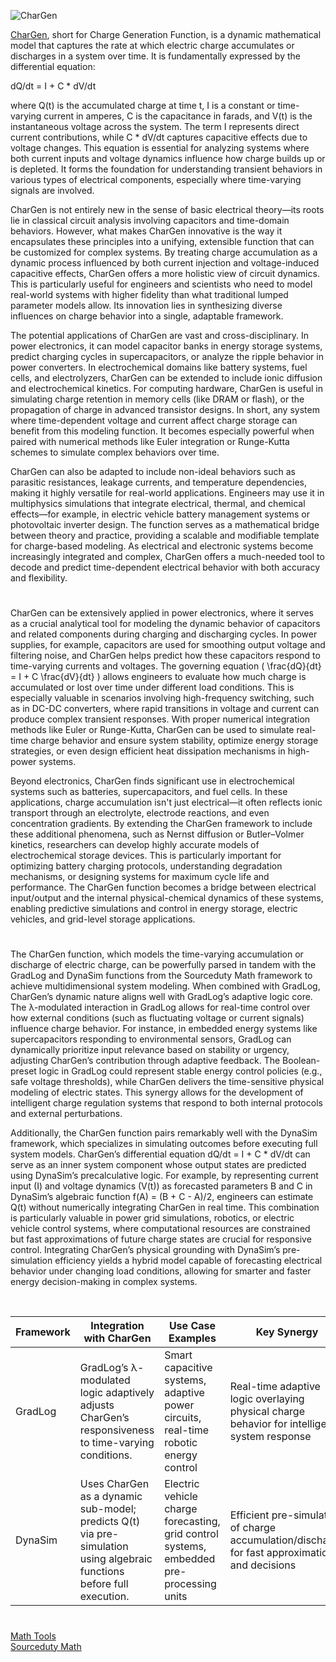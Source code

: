 ![CharGen](https://github.com/user-attachments/assets/cd7e798e-7a22-490b-9b6d-746dcf9f991a)

[CharGen](https://chatgpt.com/g/g-683e9ddc5bf481919028f0011c3dd330-chargen), short for Charge Generation Function, is a dynamic mathematical model that captures the rate at which electric charge accumulates or discharges in a system over time. It is fundamentally expressed by the differential equation:

dQ/dt = I + C * dV/dt

where Q(t) is the accumulated charge at time t, I is a constant or time-varying current in amperes, C is the capacitance in farads, and V(t) is the instantaneous voltage across the system. The term I represents direct current contributions, while C * dV/dt captures capacitive effects due to voltage changes. This equation is essential for analyzing systems where both current inputs and voltage dynamics influence how charge builds up or is depleted. It forms the foundation for understanding transient behaviors in various types of electrical components, especially where time-varying signals are involved.

CharGen is not entirely new in the sense of basic electrical theory—its roots lie in classical circuit analysis involving capacitors and time-domain behaviors. However, what makes CharGen innovative is the way it encapsulates these principles into a unifying, extensible function that can be customized for complex systems. By treating charge accumulation as a dynamic process influenced by both current injection and voltage-induced capacitive effects, CharGen offers a more holistic view of circuit dynamics. This is particularly useful for engineers and scientists who need to model real-world systems with higher fidelity than what traditional lumped parameter models allow. Its innovation lies in synthesizing diverse influences on charge behavior into a single, adaptable framework.

The potential applications of CharGen are vast and cross-disciplinary. In power electronics, it can model capacitor banks in energy storage systems, predict charging cycles in supercapacitors, or analyze the ripple behavior in power converters. In electrochemical domains like battery systems, fuel cells, and electrolyzers, CharGen can be extended to include ionic diffusion and electrochemical kinetics. For computing hardware, CharGen is useful in simulating charge retention in memory cells (like DRAM or flash), or the propagation of charge in advanced transistor designs. In short, any system where time-dependent voltage and current affect charge storage can benefit from this modeling function. It becomes especially powerful when paired with numerical methods like Euler integration or Runge-Kutta schemes to simulate complex behaviors over time.

CharGen can also be adapted to include non-ideal behaviors such as parasitic resistances, leakage currents, and temperature dependencies, making it highly versatile for real-world applications. Engineers may use it in multiphysics simulations that integrate electrical, thermal, and chemical effects—for example, in electric vehicle battery management systems or photovoltaic inverter design. The function serves as a mathematical bridge between theory and practice, providing a scalable and modifiable template for charge-based modeling. As electrical and electronic systems become increasingly integrated and complex, CharGen offers a much-needed tool to decode and predict time-dependent electrical behavior with both accuracy and flexibility.

#

CharGen can be extensively applied in power electronics, where it serves as a crucial analytical tool for modeling the dynamic behavior of capacitors and related components during charging and discharging cycles. In power supplies, for example, capacitors are used for smoothing output voltage and filtering noise, and CharGen helps predict how these capacitors respond to time-varying currents and voltages. The governing equation \( \frac{dQ}{dt} = I + C \frac{dV}{dt} \) allows engineers to evaluate how much charge is accumulated or lost over time under different load conditions. This is especially valuable in scenarios involving high-frequency switching, such as in DC-DC converters, where rapid transitions in voltage and current can produce complex transient responses. With proper numerical integration methods like Euler or Runge-Kutta, CharGen can be used to simulate real-time charge behavior and ensure system stability, optimize energy storage strategies, or even design efficient heat dissipation mechanisms in high-power systems.

Beyond electronics, CharGen finds significant use in electrochemical systems such as batteries, supercapacitors, and fuel cells. In these applications, charge accumulation isn't just electrical—it often reflects ionic transport through an electrolyte, electrode reactions, and even concentration gradients. By extending the CharGen framework to include these additional phenomena, such as Nernst diffusion or Butler–Volmer kinetics, researchers can develop highly accurate models of electrochemical storage devices. This is particularly important for optimizing battery charging protocols, understanding degradation mechanisms, or designing systems for maximum cycle life and performance. The CharGen function becomes a bridge between electrical input/output and the internal physical-chemical dynamics of these systems, enabling predictive simulations and control in energy storage, electric vehicles, and grid-level storage applications.

#

The CharGen function, which models the time-varying accumulation or discharge of electric charge, can be powerfully parsed in tandem with the GradLog and DynaSim functions from the Sourceduty Math framework to achieve multidimensional system modeling. When combined with GradLog, CharGen’s dynamic nature aligns well with GradLog’s adaptive logic core. The λ-modulated interaction in GradLog allows for real-time control over how external conditions (such as fluctuating voltage or current signals) influence charge behavior. For instance, in embedded energy systems like supercapacitors responding to environmental sensors, GradLog can dynamically prioritize input relevance based on stability or urgency, adjusting CharGen’s contribution through adaptive feedback. The Boolean-preset logic in GradLog could represent stable energy control policies (e.g., safe voltage thresholds), while CharGen delivers the time-sensitive physical modeling of electric states. This synergy allows for the development of intelligent charge regulation systems that respond to both internal protocols and external perturbations.

Additionally, the CharGen function pairs remarkably well with the DynaSim framework, which specializes in simulating outcomes before executing full system models. CharGen’s differential equation dQ/dt = I + C * dV/dt can serve as an inner system component whose output states are predicted using DynaSim’s precalculative logic. For example, by representing current input (I) and voltage dynamics (V(t)) as forecasted parameters B and C in DynaSim’s algebraic function f(A) = (B + C - A)/2, engineers can estimate Q(t) without numerically integrating CharGen in real time. This combination is particularly valuable in power grid simulations, robotics, or electric vehicle control systems, where computational resources are constrained but fast approximations of future charge states are crucial for responsive control. Integrating CharGen’s physical grounding with DynaSim’s pre-simulation efficiency yields a hybrid model capable of forecasting electrical behavior under changing load conditions, allowing for smarter and faster energy decision-making in complex systems.

<br>

| Framework     | Integration with CharGen                                                                                                          | Use Case Examples                                                                                   | Key Synergy                                                                                       |
|---------------|-----------------------------------------------------------------------------------------------------------------------------------|------------------------------------------------------------------------------------------------------|----------------------------------------------------------------------------------------------------|
| GradLog       | GradLog’s λ-modulated logic adaptively adjusts CharGen’s responsiveness to time-varying conditions.                             | Smart capacitive systems, adaptive power circuits, real-time robotic energy control                 | Real-time adaptive logic overlaying physical charge behavior for intelligent system response      |
| DynaSim       | Uses CharGen as a dynamic sub-model; predicts Q(t) via pre-simulation using algebraic functions before full execution.           | Electric vehicle charge forecasting, grid control systems, embedded pre-processing units            | Efficient pre-simulation of charge accumulation/discharge for fast approximations and decisions   |

#

[Math Tools](https://github.com/sourceduty/Math_Tools)
<br>
[Sourceduty Math](https://chatgpt.com/g/g-67cc981656b8819196c22b67c9fbbb8c-sourceduty-math)
